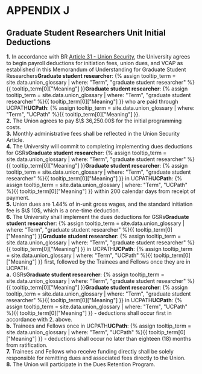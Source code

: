 # APPENDIX J 

## Graduate Student Researchers Unit Initial Deductions

<div class="lvl2"><b>1.</b> In accordance with BR <a href="/uaw/gsr-2022-2025-contract/article-31">Article 31 - Union Security</a>, the University agrees to begin payroll deductions for initiation fees, union dues, and VCAP as established in this Memorandum of Understanding for <span class="tooltip"><span class="tooltip">Graduate Student Researchers<span class="tooltip-text"><b>Graduate student researcher</b>: {% assign tooltip_term = site.data.union_glossary | where: "Term", "graduate student researcher" %}{{ tooltip_term[0]["Meaning"] }}</span></span><span class="tooltip-text"><b>Graduate student researcher</b>: {% assign tooltip_term = site.data.union_glossary | where: "Term", "graduate student researcher" %}{{ tooltip_term[0]["Meaning"] }}</span></span> who are paid through <span class="tooltip">UCPATH<span class="tooltip-text"><b>UCPath</b>: {% assign tooltip_term = site.data.union_glossary | where: "Term", "UCPath" %}{{ tooltip_term[0]["Meaning"] }}</span></span>.</div>
<div class="lvl2"><b>2.</b> The Union agrees to pay $\$ 36,250.00$ for the initial programming costs.</div>
<div class="lvl2"><b>3.</b> Monthly administrative fees shall be reflected in the Union Security Article.</div>
<div class="lvl2"><b>4.</b> The University will commit to completing implementing dues deductions for <span class="tooltip"><span class="tooltip">GSRs<span class="tooltip-text"><b>Graduate student researcher</b>: {% assign tooltip_term = site.data.union_glossary | where: "Term", "graduate student researcher" %}{{ tooltip_term[0]["Meaning"] }}</span></span><span class="tooltip-text"><b>Graduate student researcher</b>: {% assign tooltip_term = site.data.union_glossary | where: "Term", "graduate student researcher" %}{{ tooltip_term[0]["Meaning"] }}</span></span> in <span class="tooltip">UCPATH<span class="tooltip-text"><b>UCPath</b>: {% assign tooltip_term = site.data.union_glossary | where: "Term", "UCPath" %}{{ tooltip_term[0]["Meaning"] }}</span></span> within 200 calendar days from receipt of payment.</div>
<div class="lvl2"><b>5.</b> Union dues are 1.44% of in-unit gross wages, and the standard initiation fee is $\$ 10$, which is a one-time deduction.</div>
<div class="lvl2"><b>6.</b> The University shall implement the dues deductions for <span class="tooltip"><span class="tooltip">GSRs<span class="tooltip-text"><b>Graduate student researcher</b>: {% assign tooltip_term = site.data.union_glossary | where: "Term", "graduate student researcher" %}{{ tooltip_term[0]["Meaning"] }}</span></span><span class="tooltip-text"><b>Graduate student researcher</b>: {% assign tooltip_term = site.data.union_glossary | where: "Term", "graduate student researcher" %}{{ tooltip_term[0]["Meaning"] }}</span></span> in <span class="tooltip">UCPATH<span class="tooltip-text"><b>UCPath</b>: {% assign tooltip_term = site.data.union_glossary | where: "Term", "UCPath" %}{{ tooltip_term[0]["Meaning"] }}</span></span> first, followed by the Trainees and Fellows once they are in UCPATH.</div>
<div class="lvl3"><b>a.</b> <span class="tooltip"><span class="tooltip">GSRs<span class="tooltip-text"><b>Graduate student researcher</b>: {% assign tooltip_term = site.data.union_glossary | where: "Term", "graduate student researcher" %}{{ tooltip_term[0]["Meaning"] }}</span></span><span class="tooltip-text"><b>Graduate student researcher</b>: {% assign tooltip_term = site.data.union_glossary | where: "Term", "graduate student researcher" %}{{ tooltip_term[0]["Meaning"] }}</span></span> in <span class="tooltip">UCPATH<span class="tooltip-text"><b>UCPath</b>: {% assign tooltip_term = site.data.union_glossary | where: "Term", "UCPath" %}{{ tooltip_term[0]["Meaning"] }}</span></span> - deductions shall occur first in accordance with 2. above.</div>
<div class="lvl3"><b>b.</b> Trainees and Fellows once in <span class="tooltip">UCPATH<span class="tooltip-text"><b>UCPath</b>: {% assign tooltip_term = site.data.union_glossary | where: "Term", "UCPath" %}{{ tooltip_term[0]["Meaning"] }}</span></span> - deductions shall occur no later than eighteen (18) months from ratification.</div>
<div class="lvl2"><b>7.</b> Trainees and Fellows who receive funding directly shall be solely responsible for remitting dues and associated fees directly to the Union.</div>
<div class="lvl2"><b>8.</b> The Union will participate in the Dues Retention Program.</div>
